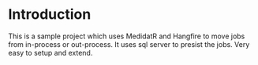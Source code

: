 # Introduction

This is a sample project which uses MedidatR and Hangfire to move jobs from in-process or out-process. 
It uses sql server to presist the jobs. Very easy to setup and extend.
